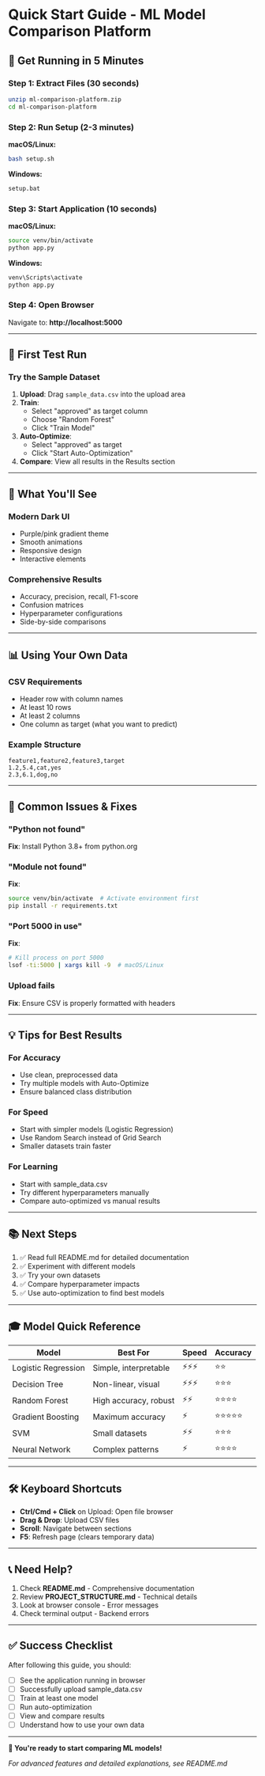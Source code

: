 # Quick Start Guide - ML Model Comparison Platform

## 🚀 Get Running in 5 Minutes

### Step 1: Extract Files (30 seconds)
```bash
unzip ml-comparison-platform.zip
cd ml-comparison-platform
```

### Step 2: Run Setup (2-3 minutes)

**macOS/Linux:**
```bash
bash setup.sh
```

**Windows:**
```bash
setup.bat
```

### Step 3: Start Application (10 seconds)

**macOS/Linux:**
```bash
source venv/bin/activate
python app.py
```

**Windows:**
```bash
venv\Scripts\activate
python app.py
```

### Step 4: Open Browser
Navigate to: **http://localhost:5000**

---

## 🎯 First Test Run

### Try the Sample Dataset

1. **Upload**: Drag `sample_data.csv` into the upload area
2. **Train**: 
   - Select "approved" as target column
   - Choose "Random Forest"
   - Click "Train Model"
3. **Auto-Optimize**:
   - Select "approved" as target
   - Click "Start Auto-Optimization"
4. **Compare**: View all results in the Results section

---

## 🎨 What You'll See

### Modern Dark UI
- Purple/pink gradient theme
- Smooth animations
- Responsive design
- Interactive elements

### Comprehensive Results
- Accuracy, precision, recall, F1-score
- Confusion matrices
- Hyperparameter configurations
- Side-by-side comparisons

---

## 📊 Using Your Own Data

### CSV Requirements
- Header row with column names
- At least 10 rows
- At least 2 columns
- One column as target (what you want to predict)

### Example Structure
```csv
feature1,feature2,feature3,target
1.2,5.4,cat,yes
2.3,6.1,dog,no
```

---

## 🔧 Common Issues & Fixes

### "Python not found"
**Fix**: Install Python 3.8+ from python.org

### "Module not found"
**Fix**: 
```bash
source venv/bin/activate  # Activate environment first
pip install -r requirements.txt
```

### "Port 5000 in use"
**Fix**: 
```bash
# Kill process on port 5000
lsof -ti:5000 | xargs kill -9  # macOS/Linux
```

### Upload fails
**Fix**: Ensure CSV is properly formatted with headers

---

## 💡 Tips for Best Results

### For Accuracy
- Use clean, preprocessed data
- Try multiple models with Auto-Optimize
- Ensure balanced class distribution

### For Speed
- Start with simpler models (Logistic Regression)
- Use Random Search instead of Grid Search
- Smaller datasets train faster

### For Learning
- Start with sample_data.csv
- Try different hyperparameters manually
- Compare auto-optimized vs manual results

---

## 📚 Next Steps

1. ✅ Read full README.md for detailed documentation
2. ✅ Experiment with different models
3. ✅ Try your own datasets
4. ✅ Compare hyperparameter impacts
5. ✅ Use auto-optimization to find best models

---

## 🎓 Model Quick Reference

| Model | Best For | Speed | Accuracy |
|-------|----------|-------|----------|
| Logistic Regression | Simple, interpretable | ⚡⚡⚡ | ⭐⭐ |
| Decision Tree | Non-linear, visual | ⚡⚡⚡ | ⭐⭐⭐ |
| Random Forest | High accuracy, robust | ⚡⚡ | ⭐⭐⭐⭐ |
| Gradient Boosting | Maximum accuracy | ⚡ | ⭐⭐⭐⭐⭐ |
| SVM | Small datasets | ⚡⚡ | ⭐⭐⭐ |
| Neural Network | Complex patterns | ⚡ | ⭐⭐⭐⭐ |

---

## 🛠️ Keyboard Shortcuts

- **Ctrl/Cmd + Click** on Upload: Open file browser
- **Drag & Drop**: Upload CSV files
- **Scroll**: Navigate between sections
- **F5**: Refresh page (clears temporary data)

---

## 📞 Need Help?

1. Check **README.md** - Comprehensive documentation
2. Review **PROJECT_STRUCTURE.md** - Technical details
3. Look at browser console - Error messages
4. Check terminal output - Backend errors

---

## ✅ Success Checklist

After following this guide, you should:
- [ ] See the application running in browser
- [ ] Successfully upload sample_data.csv
- [ ] Train at least one model
- [ ] Run auto-optimization
- [ ] View and compare results
- [ ] Understand how to use your own data

---

**🎉 You're ready to start comparing ML models!**

*For advanced features and detailed explanations, see README.md*